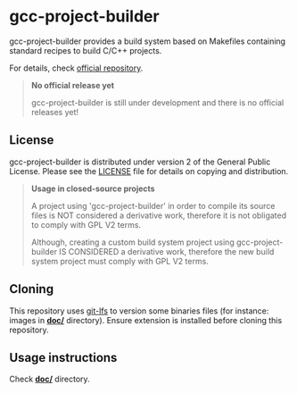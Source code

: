 # gcc-project-builder

gcc-project-builder provides a build system based on Makefiles containing standard recipes to build C/C++ projects.

For details, check [official repository](https://github.com/ljbo82/gcc-project-builder).

> **No official release yet**
>
> gcc-project-builder is still under development and there is no official releases yet!

## License

gcc-project-builder is distributed under version 2 of the General Public License. Please see the [LICENSE](LICENSE) file for details on copying and distribution.

> **Usage in closed-source projects**
>
> A project using 'gcc-project-builder' in order to compile its source files
is NOT considered a derivative work, therefore it is not obligated to
comply with GPL V2 terms.
>
> Although, creating a custom build system project using gcc-project-builder IS CONSIDERED a derivative work, therefore the new build system project must comply with GPL V2 terms.

## Cloning

This repository uses [git-lfs](https://git-lfs.github.com/) to version some binaries files (for instance: images in [**doc/**](doc) directory). Ensure extension is installed before cloning this repository.

## Usage instructions

Check [**doc/**](doc) directory.
